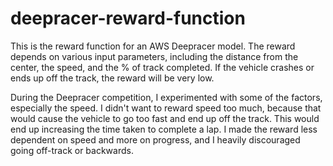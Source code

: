 # deepracer-reward-function

This is the reward function for an AWS Deepracer model. The reward depends on various input parameters, including the distance from the center, the speed, and the % of track completed. If the vehicle crashes or ends up off the track, the reward will be very low. 

During the Deepracer competition, I experimented with some of the factors, especially the speed. I didn't want to reward speed too much, because that would cause the vehicle to go too fast and end up off the track. This would end up increasing the time taken to complete a lap. I made the reward less dependent on speed and more on progress, and I heavily discouraged going off-track or backwards.
